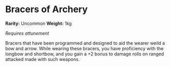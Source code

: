 # Bracers of Archery

**Rarity:** Uncommon
**Weight:** 1kg

*Requires attunement*

Bracers that have been programmed and designed to aid the wearer weild a bow and arrow. While wearing these bracers, you have proficiency with the longbow and shortbow, and you gain a +2 bonus to damage rolls on ranged attacked made with such weapons.